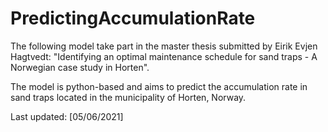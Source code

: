 # PredictingAccumulationRate
The following model take part in the master thesis submitted by Eirik Evjen Hagtvedt: "Identifying an optimal maintenance schedule for sand traps - A Norwegian case study in Horten".

The model is python-based and aims to predict the accumulation rate in sand traps located in the municipality of Horten, Norway. 

Last updated: [05/06/2021]

